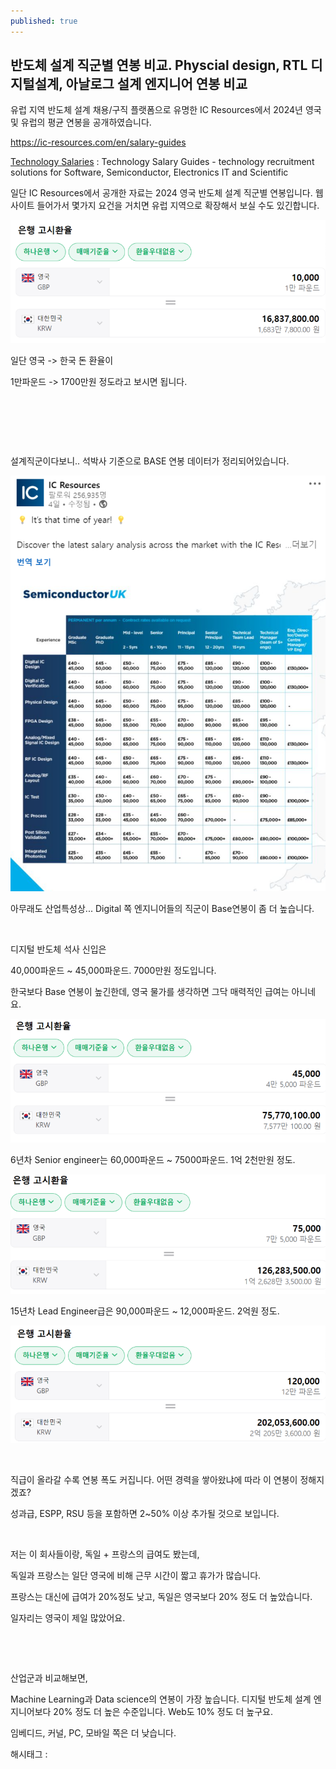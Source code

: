 ```yaml
---
published: true
---
```

## 반도체 설계 직군별 연봉 비교. Physcial design, RTL 디지털설계, 아날로그 설계 엔지니어 연봉 비교

유럽 지역 반도체 설계 채용/구직 플랫폼으로 유명한 IC Resources에서 2024년 영국 및 유럽의 평균 연봉을 공개하였습니다.

https://ic-resources.com/en/salary-guides

[Technology Salaries](https://ic-resources.com/en/salary-guides) : Technology Salary Guides - technology recruitment solutions for Software, Semiconductor, Electronics IT and Scientific

일단 IC Resources에서 공개한 자료는 2024 영국 반도체 설계 직군별 연봉입니다. 웹사이트 들어가서 몇가지 요건을 거치면 유럽 지역으로 확장해서 보실 수도 있긴합니다.

![1](/assets/img/223350659917/1.png)

일단 영국 -> 한국 돈 환율이

1만파운드 -> 1700만원 정도라고 보시면 됩니다.

​

​

​

설계직군이다보니.. 석박사 기준으로 BASE 연봉 데이터가 정리되어있습니다.

![2](/assets/img/223350659917/2.png)

아무래도 산업특성상... Digital 쪽 엔지니어들의 직군이 Base연봉이 좀 더 높습니다.

​

디지털 반도체 석사 신입은

40,000파운드 ~ 45,000파운드. 7000만원 정도입니다.

한국보다 Base 연봉이 높긴한데, 영국 물가를 생각하면 그닥 매력적인 급여는 아니네요.

![3](/assets/img/223350659917/3.png)

6년차 Senior engineer는 60,000파운드 ~ 75000파운드. 1억 2천만원 정도.

![4](/assets/img/223350659917/4.png)

15년차 Lead Engineer급은 90,000파운드 ~ 12,000파운드. 2억원 정도.

![5](/assets/img/223350659917/5.png)

​

직급이 올라갈 수록 연봉 폭도 커집니다. 어떤 경력을 쌓아왔냐에 따라 이 연봉이 정해지겠죠?

성과급, ESPP, RSU 등을 포함하면 2~50% 이상 추가될 것으로 보입니다.

​

저는 이 회사들이랑, 독일 + 프랑스의 급여도 봤는데,

독일과 프랑스는 일단 영국에 비해 근무 시간이 짧고 휴가가 많습니다.

프랑스는 대신에 급여가 20%정도 낮고, 독일은 영국보다 20% 정도 더 높았습니다.

일자리는 영국이 제일 많았어요.

​

​

산업군과 비교해보면,

Machine Learning과 Data science의 연봉이 가장 높습니다. 디지털 반도체 설계 엔지니어보다 20% 정도 더 높은 수준입니다. Web도 10% 정도 더 높구요.

임베디드, 커널, PC, 모바일 쪽은 더 낮습니다.

 해시태그 : 